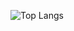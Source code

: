 ![Top Langs](https://github-readme-stats-pi-umber-52.vercel.app/api/top-langs/?username=Umair-khurshid&count_private=true&include_all_commits=true&show_icons=true&theme=dark)
